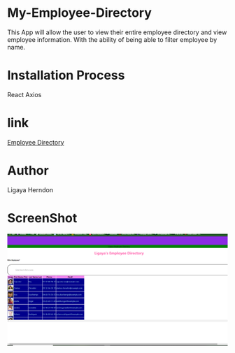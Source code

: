 # My-Employee-Directory
This App will allow the user to view their entire employee directory and view employee information. With the ability of being able to filter employee by name. 
# Installation Process
React 
Axios
# link
 <a href=""> Employee Directory </a>

# Author 
Ligaya Herndon

# ScreenShot
<img src= "./IMG/employeedirctory.png" alt= "screenshot"></img>
